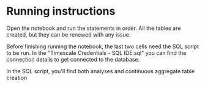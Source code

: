 # Running instructions

Open the notebook and run the statements in order. All the tables are created, but they can be renewed with any issue.

Before finishing running the notebook, the last two cells need the SQL script to be run. In the "Timescale Credentials - SQL IDE.sql" you can find the connection details to get connected to the database.

In the SQL script, you'll find both analyses and continuous aggregate table creation
